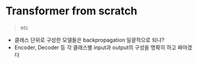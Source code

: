 # Transformer from scratch


> etc
- 클래스 단위로 구성한 모델들은 backpropagation 일괄적으로 되나?
- Encoder, Decoder 등 각 클래스별 input과 output의 구성을 명확히 하고 짜야겠다